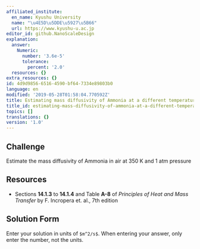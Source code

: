```yaml
---
affiliated_institute:
  en_name: Kyushu University
  name: "\u4E5D\u5DDE\u5927\u5B66"
  url: https://www.kyushu-u.ac.jp
editor_id: github.NanoScaleDesign
explanation:
  answer:
    Numeric:
      number: '3.6e-5'
      tolerance:
        percent: '2.0'
  resources: {}
extra_resources: {}
id: 4d9d9856-6516-4590-bf64-7334e89803b0
language: en
modified: '2019-05-28T01:58:04.770592Z'
title: Estimating mass diffusivity of Ammonia at a different temperature
title_id: estimating-mass-diffusivity-of-ammonia-at-a-different-temperature
topics: []
translations: {}
version: '1.0'
---
```


## Challenge
Estimate the mass diffusivity of Ammonia in air at 350 K and 1 atm pressure

## Resources

- Sections **14.1.3** to **14.1.4** and Table **A-8** of *Principles of Heat and Mass Transfer* by F. Incropera et. al., 7th edition

## Solution Form
Enter your solution in units of `$m^2/s$`.
When entering your answer, only enter the number, not the units.
